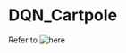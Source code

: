 DQN_Cartpole
==============================
Refer to ![here](https://zhuanlan.zhihu.com/p/21477488)
